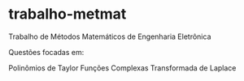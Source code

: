 # trabalho-metmat
Trabalho de Métodos Matemáticos de Engenharia Eletrônica

Questões focadas em:

Polinômios de Taylor
Funções Complexas
Transformada de Laplace
